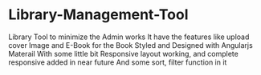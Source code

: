 # Library-Management-Tool
Library Tool to minimize the Admin works
It have the features like upload cover Image and E-Book for the Book
Styled and Designed with Angularjs Materail
With some little bit Responsive layout working, and complete responsive added in near future
And some sort, filter function in it
